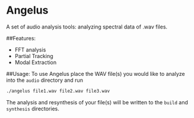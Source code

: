 # Angelus

A set of audio analysis tools: analyzing spectral data of .wav files. 

##Features:

* FFT analysis 
* Partial Tracking 
* Modal Extraction

##Usage:
To use Angelus place the WAV file(s) you would like to analyze into the `audio` directory and run

```sh
./angelus file1.wav file2.wav file3.wav
```

The analysis and resynthesis of your file(s) will be written to the `build` and `synthesis` directories.
